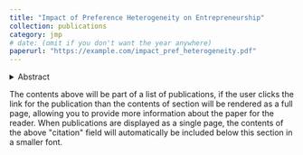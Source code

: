 ```yaml
---
title: "Impact of Preference Heterogeneity on Entrepreneurship"
collection: publications
category: jmp
# date: (omit if you don't want the year anywhere)
paperurl: "https://example.com/impact_pref_heterogeneity.pdf"
---
```

<details>
  <summary>Abstract</summary>
  <p>
    This paper investigates why entrepreneurs differ so widely in the hours they devote to their businesses and the corresponding variation in firm size and wealth. Using the 2019 Survey of Consumer Finances, I document three robust patterns: entrepreneurial hours are highly dispersed, longer hours are strongly associated with larger firms in terms of sales and employment, and short-hour entrepreneurs are typically asset-poor. I replicate these findings in complementary datasets and show that standard models based on productivity or financial frictions alone cannot account for them. To explain these patterns, I develop a structural model in which entrepreneurs choose both whether to enter and how many hours to work, with heterogeneity in both productivity and leisure preferences. Calibrated to match moments on hours, the model reproduces the observed dispersion in labor supply, the monotonic scaling of firm outcomes with hours, and the distribution of assets across hour groups. Counterfactual experiments reveal that relaxing borrowing constraints has modest effects, while heterogeneity in preferences and strong complementarity between entrepreneurial hours and hired labor are central to understanding entrepreneurial diversity. The results highlight the role of non-pecuniary motives in shaping business outcomes and provide a framework for analyzing how policies interact with both financial and behavioral drivers of entrepreneurship.
  </p>
</details>

The contents above will be part of a list of publications, if the user clicks the link for the publication than the contents of section will be rendered as a full page, allowing you to provide more information about the paper for the reader. When publications are displayed as a single page, the contents of the above "citation" field will automatically be included below this section in a smaller font.



